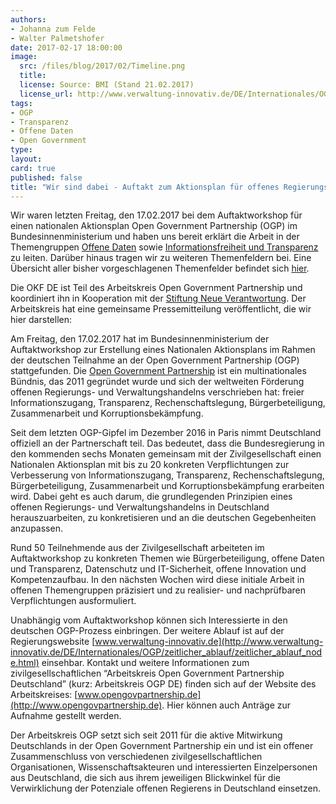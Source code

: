 ```yaml
---
authors: 
- Johanna zum Felde
- Walter Palmetshofer
date: 2017-02-17 18:00:00
image:
  src: /files/blog/2017/02/Timeline.png
  title: 
  license: Source: BMI (Stand 21.02.2017)
  license_url: http://www.verwaltung-innovativ.de/DE/Internationales/OGP/zeitlicher_ablauf/zeitlicher_ablauf_node.html
tags:
- OGP
- Transparenz 
- Offene Daten
- Open Government
type: 
layout: 
card: true
published: false
title: "Wir sind dabei - Auftakt zum Aktionsplan für offenes Regierungs- und Verwaltungshandeln" 
---
```

Wir waren letzten Freitag, den 17.02.2017 bei dem Auftaktworkshop für einen nationalen Aktionsplan Open Government Partnership (OGP) im Bundesinnenministerium und haben uns bereit erklärt die Arbeit in der Themengruppen [Offene Daten](https://pad.okfn.de/p/NAP-offeneDaten) sowie [Informationsfreiheit und Transparenz](https://pad.okfn.de/p/NAP-Informationsfreiheit_Transparenz ) zu leiten. Darüber hinaus tragen wir zu weiteren Themenfeldern bei. Eine Übersicht aller bisher vorgeschlagenen Themenfelder befindet sich [hier](https://pad.okfn.de/p/Themencluster_OGP_NAP). 

Die OKF DE ist Teil des Arbeitskreis Open Government Partnership und koordiniert ihn in Kooperation mit der [Stiftung Neue Verantwortung](https://www.stiftung-nv.de). Der Arbeitskreis hat eine gemeinsame Pressemitteilung veröffentlicht, die wir hier darstellen:



Am Freitag, den 17.02.2017 hat im Bundesinnenministerium der Auftaktworkshop zur Erstellung eines Nationalen Aktionsplans im Rahmen der deutschen Teilnahme an der Open Government Partnership (OGP) stattgefunden. Die [Open Government Partnership](http://www.opengovpartnership.org/ ) ist ein multinationales Bündnis, das 2011 gegründet wurde und sich der weltweiten Förderung offenen Regierungs- und Verwaltungshandelns verschrieben hat: freier Informationszugang, Transparenz, Rechenschaftslegung, Bürgerbeteiligung, Zusammenarbeit und Korruptionsbekämpfung. 

Seit dem letzten OGP-Gipfel im Dezember 2016 in Paris nimmt Deutschland offiziell an der Partnerschaft teil. Das bedeutet, dass die Bundesregierung in den kommenden sechs Monaten gemeinsam mit der Zivilgesellschaft einen Nationalen Aktionsplan mit bis zu 20 konkreten Verpflichtungen zur Verbesserung von Informationszugang, Transparenz, Rechenschaftslegung, Bürgerbeteiligung, Zusammenarbeit und Korruptionsbekämpfung erarbeiten wird. Dabei geht es auch darum, die grundlegenden Prinzipien eines offenen Regierungs- und Verwaltungshandelns in Deutschland herauszuarbeiten, zu konkretisieren und an die deutschen Gegebenheiten anzupassen. 

Rund 50 Teilnehmende aus der Zivilgesellschaft arbeiteten im Auftaktworkshop zu konkreten Themen wie Bürgerbeteiligung, offene Daten und Transparenz, Datenschutz und IT-Sicherheit, offene Innovation und Kompetenzaufbau. In den nächsten Wochen wird diese initiale Arbeit in offenen Themengruppen präzisiert und zu realisier- und nachprüfbaren Verpflichtungen ausformuliert. 

Unabhängig vom Auftaktworkshop können sich Interessierte in den deutschen OGP-Prozess einbringen. Der weitere Ablauf ist auf der Regierungswebsite [www.verwaltung-innovativ.de](http://www.verwaltung-innovativ.de/DE/Internationales/OGP/zeitlicher_ablauf/zeitlicher_ablauf_node.html) einsehbar. Kontakt und weitere Informationen zum zivilgesellschaftlichen “Arbeitskreis Open Government Partnership Deutschland” (kurz: Arbeitskreis OGP DE) finden sich auf der Website des Arbeitskreises: [www.opengovpartnership.de](http://www.opengovpartnership.de). Hier können auch Anträge zur Aufnahme gestellt werden. 

Der Arbeitskreis OGP setzt sich seit 2011 für die aktive Mitwirkung Deutschlands in der Open Government Partnership ein und ist ein offener Zusammenschluss von verschiedenen zivilgesellschaftlichen Organisationen, Wissenschaftsakteuren und interessierten Einzelpersonen aus Deutschland, die sich aus ihrem jeweiligen Blickwinkel für die Verwirklichung der Potenziale offenen Regierens in Deutschland einsetzen.
